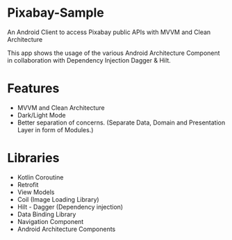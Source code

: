 # Pixabay-Sample
An Android Client to access Pixabay public APIs with MVVM and Clean Architecture

This app shows the usage of the various Android Architecture Component in collaboration with Dependency Injection Dagger & Hilt. 

# Features
- MVVM and Clean Architecture
- Dark/Light Mode
- Better separation of concerns. (Separate Data, Domain and Presentation Layer in form of Modules.)

# Libraries
- Kotlin Coroutine
- Retrofit
- View Models
- Coil (Image Loading Library)
- Hilt - Dagger (Dependency injection)
- Data Binding Library
- Navigation Component
- Android Architecture Components


